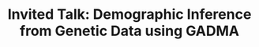 ---
layout: paper
title: "Invited Talk: Demographic Inference from Genetic Data using GADMA"
conference: "Genomics club"
conference_url: "https://www.wsl.ch/en/index.html"
slides: "../download/2023-05-11-GADMA_presentation_WSL.html"
location: "WSL, Zürich, Switzerland"
---
